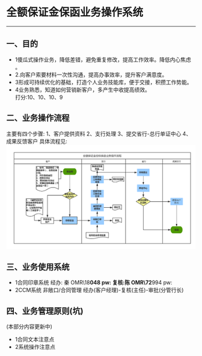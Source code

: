 # 全额保证金保函业务操作系统
- - - - --
##   一、目的
- 1傻瓜式操作业务，降低差错，避免重复修改，提高工作效率。降低内心焦虑 。 
- 2.向客户索要材料一次性沟通，提高办事效率，提升客户满意度。     
- 3形成可持续优化的基础，打造个人业务技能库，便于交接，积攒工作势能。    
- 4业务熟悉，知道如何营销新客户，多产生中收提高绩效。   
打分:10、10、10、9          

## 二、业务操作流程
主要有四个步骤:
1、客户提供资料
2、支行处理
3、提交省行-总行单证中心
4、成果反馈客户
具体流程见:
![](workflowFMLG.png)
## 三、业务使用系统
- 1合同印章系统
经办: 秦 OMR\18**048 pw:
复核:陈 OMR\72**994 pw:
- 2CCM系统
非敞口/合同管理
经办(客户经理)-复核(主任)-审批(分管行长)

## 四、业务管理原则(坑)
(本部分内容更新中)
- 1合同文本注意点
- 2系统操作注意点


